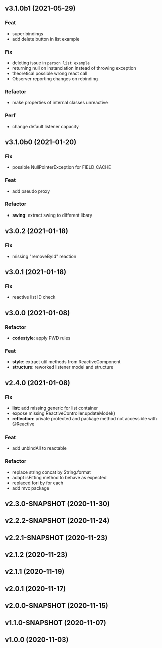 ## v3.1.0b1 (2021-05-29)

### Feat

- super bindings
- add delete button in list example

### Fix

- deleting issue in `person list example`
- returning null on instanciation instead of throwing exception
- theoretical possible wrong react call
- Observer reporting changes on rebinding

### Refactor

- make properties of internal classes unreactive

### Perf

- change default listener capacity

## v3.1.0b0 (2021-01-20)

### Fix

- possible NullPointerException for FIELD_CACHE

### Feat

- add pseudo proxy

### Refactor

- **swing**: extract swing to different libary

## v3.0.2 (2021-01-18)

### Fix

- missing "removeById" reaction

## v3.0.1 (2021-01-18)

### Fix

- reactive list ID check

## v3.0.0 (2021-01-08)

### Refactor

- **codestyle**: apply PWD rules

### Feat

- **style**: extract util methods from ReactiveComponent
- **structure**: reworked listener model and structure

## v2.4.0 (2021-01-08)

### Fix

- **list**: add missing generic for list container
- expose missing ReactiveController.updateModel()
- **reflection**: private protected and package method not accessible with @Reactive

### Feat

- add unbindAll to reactable

### Refactor

- replace string concat by String.format
- adapt isFitting method to behave as expected
- replaced fori by for each
- add mvc package

## v2.3.0-SNAPSHOT (2020-11-30)

## v2.2.2-SNAPSHOT (2020-11-24)

## v2.2.1-SNAPSHOT (2020-11-23)

## v2.1.2 (2020-11-23)

## v2.1.1 (2020-11-19)

## v2.0.1 (2020-11-17)

## v2.0.0-SNAPSHOT (2020-11-15)

## v1.1.0-SNAPSHOT (2020-11-07)

## v1.0.0 (2020-11-03)
